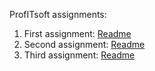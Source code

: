 ProfITsoft assignments:
1. First assignment: [Readme](hw_block_01/README.md)
2. Second assignment: [Readme](hw_block_02/README.md)
3. Third assignment: [Readme](hw_block_03/README.md)
